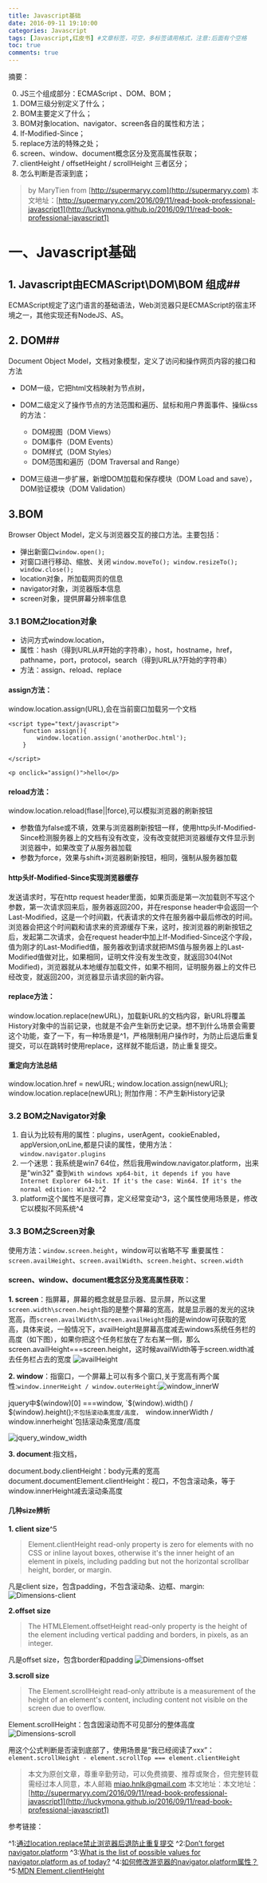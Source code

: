 ```yaml
---
title: Javascript基础
date: 2016-09-11 19:10:00
categories: Javascript
tags: [Javascript,红皮书] #文章标签，可空，多标签请用格式，注意:后面有个空格
toc: true
comments: true
---
```

摘要：

0. JS三个组成部分：ECMAScript 、DOM、BOM；
1. DOM三级分别定义了什么；
2. BOM主要定义了什么；
3. BOM对象location、navigator、screen各自的属性和方法；
4. If-Modified-Since；
5. replace方法的特殊之处；
6. screen、window、document概念区分及宽高属性获取；
7. clientHeight / offsetHeight / scrollHeight 三者区分；
8. 怎么判断是否滚到底； 

<!-- more -->

> by MaryTien from  [http://supermaryy.com](http://supermaryy.com)
> 本文地址：[http://supermaryy.com/2016/09/11/read-book-professional-javascript1](http://luckymona.github.io/2016/09/11/read-book-professional-javascript1)

# 一、Javascript基础 #
## 1. Javascript由ECMAScript\DOM\BOM 组成##
ECMAScript规定了这门语言的基础语法，Web浏览器只是ECMAScript的宿主环境之一，其他实现还有NodeJS、AS。
## 2. DOM##
Document Object Model，文档对象模型，定义了访问和操作网页内容的接口和方法

- DOM一级，它把html文档映射为节点树，
- DOM二级定义了操作节点的方法范围和遍历、鼠标和用户界面事件、操纵css的方法：

    - DOM视图（DOM Views）
    - DOM事件（DOM Events）
    - DOM样式（DOM Styles）
    - DOM范围和遍历（DOM Traversal and Range）

- DOM三级进一步扩展，新增DOM加载和保存模块（DOM Load and save），DOM验证模块（DOM Validation）

## 3.BOM ##
Browser Object Model，定义与浏览器交互的接口方法。主要包括：

- 弹出新窗口`window.open();`
- 对窗口进行移动、缩放、关闭 `window.moveTo(); window.resizeTo(); window.close();`
- location对象，所加载网页的信息
- navigator对象，浏览器版本信息
- screen对象，提供屏幕分辨率信息

### 3.1 BOM之location对象 ###

- 访问方式window.location，
- 属性：hash（得到URL从#开始的字符串），host，hostname，href，pathname，port，protocol，search（得到URL从?开始的字符串）
- 方法：assign、reload、replace

#### assign方法： ####
window.location.assign(URL),会在当前窗口加载另一个文档
```
<script type="text/javascript">
    function assign(){
        window.location.assign('anotherDoc.html');
    }
        
</script>

<p onclick="assign()">hello</p>
```
#### reload方法： ####
window.location.reload(flase||force),可以模拟浏览器的刷新按钮
- 参数值为false或不填，效果与浏览器刷新按钮一样，使用http头If-Modified-Since检测服务器上的文档有没有改变，没有改变就把浏览器缓存文件显示到浏览器中，如果改变了从服务器加载
- 参数为force，效果与shift+浏览器刷新按钮，相同，强制从服务器加载
#### http头If-Modified-Since实现浏览器缓存 ####
发送请求时，写在http request header里面，如果页面是第一次加载则不写这个参数，第一次请求回来后，服务器返回200，并在response header中会返回一个Last-Modified，这是一个时间戳，代表请求的文件在服务器中最后修改的时间。浏览器会把这个时间戳和请求来的资源缓存下来，这时，按浏览器的刷新按钮之后，发起第二次请求，会在request header中加上If-Modified-Since这个字段，值为刚才的Last-Modified值，服务器收到请求就把IMS值与服务器上的Last-Modified值做对比，如果相同，证明文件没有发生改变，就返回304(Not Modified)，浏览器就从本地缓存加载文件，如果不相同，证明服务器上的文件已经改变，就返回200，浏览器显示请求回的新内容。
#### replace方法： ####
window.location.replace(newURL)，加载新URL的文档内容，新URL将覆盖History对象中的当前记录，也就是不会产生新历史记录。想不到什么场景会需要这个功能，查了一下，有一种场景是^1，严格限制用户操作时，为防止后退后重复提交，可以在跳转时使用replace，这样就不能后退，防止重复提交。

#### 重定向方法总结 ####
window.location.href = newURL;
window.location.assign(newURL);
window.location.replace(newURL); 附加作用：不产生新History记录

### 3.2 BOM之Navigator对象 ###
1. 自认为比较有用的属性：plugins，userAgent，cookieEnabled，appVersion,onLine,都是只读的属性，使用方法：
`window.navigator.plugins`
2. 一个迷思：我系统是win7 64位，然后我用window.navigator.platform，出来是"win32"
查到`With windows xp64-bit, it depends if you have Internet Explorer 64-bit. If it's the case: Win64. If it's the normal edition: Win32.`^2
3. platform这个属性不是很可靠，定义经常变动^3，这个属性使用场景是，修改它以模拟不同系统^4

### 3.3 BOM之Screen对象 ###
使用方法：`window.screen.height`，window可以省略不写
重要属性：
`screen.availHeight`、`screen.availWidth`、`screen.height`、`screen.width`
#### screen、window、document概念区分及宽高属性获取： ####

**1. screen**：指屏幕，屏幕的概念就是显示器、显示屏，所以这里`screen.width\screen.height`指的是整个屏幕的宽高，就是显示器的发光的这块宽高，而`screen.availWidth\screen.availHeight`指的是window可获取的宽高，具体来说，一般情况下，availHeight是屏幕高度减去windows系统任务栏的高度（如下图），如果你把这个任务栏放在了左右某一侧，那么screen.availHeight===screen.height，这时候availWidth等于screen.width减去任务栏占去的宽度
![availHeight](http://o798x2hdw.bkt.clouddn.com/screen_availH.png?imageView/2/w/500/q/90)

**2. window**：指窗口，一个屏幕上可以有多个窗口,关于宽高有两个属性:`window.innerHeight / window.outerHeight`:![window_innerW](http://o798x2hdw.bkt.clouddn.com/window_innerW.png?imageView/2/w/500/q/90)

jquery中$(window)[0] ===window, 
`$(window).width() / $(window).height();`不包括滚动条宽度/高度，
`window.innerWidth / window.innerheight`包括滚动条宽度/高度

![jquery_window_width](http://o798x2hdw.bkt.clouddn.com/jquery_window_width.png)

**3. document**:指文档，

document.body.clientHeight：body元素的宽高
document.documentElement.clientHeight：视口，不包含滚动条，等于window.innerHeight减去滚动条高度

#### 几种size辨析 ####
**1. client size**^5
>Element.clientHeight read-only property is zero for elements with no CSS or inline layout boxes, otherwise it's  the inner height of an element in pixels, including padding but not the horizontal scrollbar height, border, or margin.

凡是client size，包含padding，不包含滚动条、边框、margin:
![Dimensions-client](http://o798x2hdw.bkt.clouddn.com/Dimensions-client.png)

**2.offset size**

>The HTMLElement.offsetHeight read-only property is the height of the element including vertical padding and borders, in pixels, as an integer.

凡是offset size，包含border和padding
![Dimensions-offset](http://o798x2hdw.bkt.clouddn.com/Dimensions-offset.png)

**3.scroll size**

>The Element.scrollHeight read-only attribute is a measurement of the height of an element's content, including content not visible on the screen due to overflow.

Element.scrollHeight：包含因滚动而不可见部分的整体高度
![Dimensions-scroll](http://o798x2hdw.bkt.clouddn.com/Dimensions-scroll.png)

用这个公式判断是否滚到底部了，使用场景是“我已经阅读了xxx”：
`element.scrollHeight - element.scrollTop === element.clientHeight`




> 本文为原创文章，尊重辛勤劳动，可以免费摘要、推荐或聚合，但完整转载需经过本人同意，本人邮箱 miao.hnlk@gmail.com
> 本文地址：本文地址：[http://supermaryy.com/2016/09/11/read-book-professional-javascript1](http://luckymona.github.io/2016/09/11/read-book-professional-javascript1)

参考链接：

^1:[通过location.replace禁止浏览器后退防止重复提交](http://www.jb51.net/article/54781.htm)
^2:[Don’t forget navigator.platform](https://www.nczonline.net/blog/2007/12/17/don-t-forget-navigator-platform/)
^3:[What is the list of possible values for navigator.platform as of today?](http://stackoverflow.com/questions/19877924/what-is-the-list-of-possible-values-for-navigator-platform-as-of-today)
^4:[如何修改游览器的navigator.platform属性？](https://www.zhihu.com/question/36609103)
^5:[MDN Element.clientHeight](https://developer.mozilla.org/en-US/docs/Web/API/Element/clientHeight)


